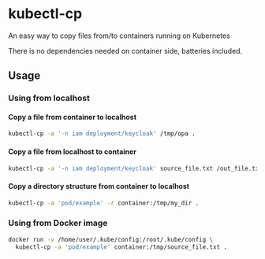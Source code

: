 # kubectl-cp

An easy way to copy files from/to containers running on Kubernetes

There is no dependencies needed on container side, batteries included.

## Usage

### Using from localhost

#### Copy a file from container to localhost

``` sh
kubectl-cp -a '-n iam deployment/keycloak' /tmp/opa .
```

#### Copy a file from localhost to container

``` sh
kubectl-cp -a '-n iam deployment/keycloak' source_file.txt /out_file.txt
```

#### Copy a directory structure from container to localhost

``` sh
kubectl-cp -a 'pod/example' -r container:/tmp/my_dir .
```

### Using from Docker image

``` sh
docker run -v /home/user/.kube/config:/root/.kube/config \
  kubectl-cp -a 'pod/example' container:/tmp/source_file.txt .
```
